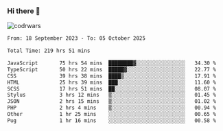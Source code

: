 ### Hi there 👋


![codrwars](https://www.codewars.com/users/rsschool_c9af20f58c35c696/badges/micro) 

<!--START_SECTION:waka-->

```txt
From: 18 September 2023 - To: 05 October 2025

Total Time: 219 hrs 51 mins

JavaScript       75 hrs 54 mins  ████████▓░░░░░░░░░░░░░░░░   34.30 %
TypeScript       50 hrs 22 mins  █████▓░░░░░░░░░░░░░░░░░░░   22.77 %
CSS              39 hrs 38 mins  ████▒░░░░░░░░░░░░░░░░░░░░   17.91 %
HTML             25 hrs 39 mins  ███░░░░░░░░░░░░░░░░░░░░░░   11.60 %
SCSS             17 hrs 51 mins  ██░░░░░░░░░░░░░░░░░░░░░░░   08.07 %
Stylus           3 hrs 12 mins   ▒░░░░░░░░░░░░░░░░░░░░░░░░   01.45 %
JSON             2 hrs 15 mins   ▒░░░░░░░░░░░░░░░░░░░░░░░░   01.02 %
PHP              2 hrs 4 mins    ▒░░░░░░░░░░░░░░░░░░░░░░░░   00.94 %
Other            1 hr 25 mins    ░░░░░░░░░░░░░░░░░░░░░░░░░   00.65 %
Pug              1 hr 16 mins    ░░░░░░░░░░░░░░░░░░░░░░░░░   00.58 %
```

<!--END_SECTION:waka-->

